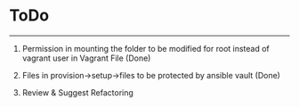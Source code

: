 # ToDo
---

1. Permission in mounting the folder to be modified for root instead of vagrant user in Vagrant File (Done)
2. Files in provision->setup->files to be protected by ansible vault (Done)

3. Review & Suggest Refactoring 

